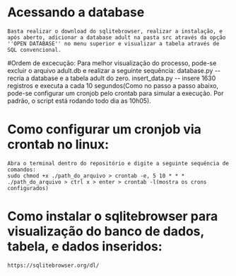 # Acessando a database
    Basta realizar o download do sqlitebrowser, realizar a instalação, e após aberto, adicionar a database adult na pasta src através da opção
    ''OPEN DATABASE'' no menu superior e visualizar a tabela através de SQL convencional.

#Ordem de excecução:
    Para melhor visualização do processo, pode-se excluir o arquivo adult.db e realizar a seguinte sequência:
        database.py -- recria a database e a tabela adult do zero.
        insert_data.py -- insere 1630 registros e executa a cada 10 segundos(Como no passo a passo abaixo, pode-se configurar um cronjob pelo crontab para simular a execução. Por padrão, o script está rodando todo dia as 10h05).

# Como configurar um cronjob via crontab no linux:
    Abra o terminal dentro do repositório e digite a seguinte sequência de comandos:
    sudo chmod +x ./path_do_arquivo > crontab -e, 5 10 * * * ./path_do_arquivo > ctrl x > enter > crontab -l(mostra os crons configurados)

# Como instalar o sqlitebrowser para visualização do banco de dados, tabela, e dados inseridos:
    https://sqlitebrowser.org/dl/